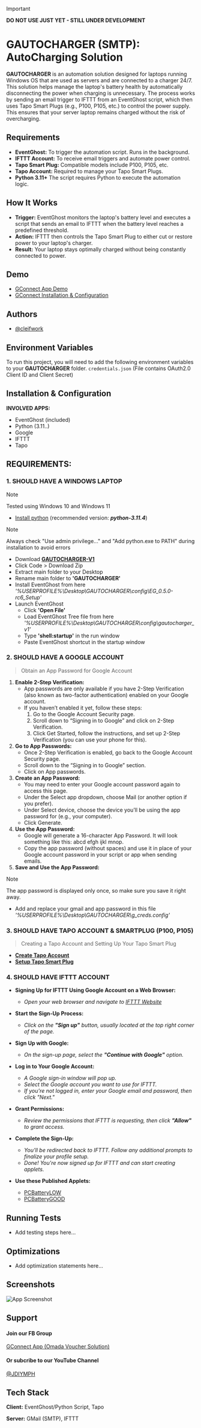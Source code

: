 
> [!IMPORTANT]
> **DO NOT USE JUST YET - STILL UNDER DEVELOPMENT** 


# GAUTOCHARGER (SMTP): AutoCharging Solution

**GAUTOCHARGER** is an automation solution designed for laptops running Windows OS that are used as servers and are connected to a charger 24/7. This solution helps manage the laptop's battery health by automatically disconnecting the power when charging is unnecessary. The process works by sending an email trigger to IFTTT from an EventGhost script, which then uses Tapo Smart Plugs (e.g., P100, P105, etc.) to control the power supply. This ensures that your server laptop remains charged without the risk of overcharging.

## **Requirements**
- **EventGhost:** To trigger the automation script. Runs in the background.
- **IFTTT Account:** To receive email triggers and automate power control.
- **Tapo Smart Plug:** Compatible models include P100, P105, etc.
- **Tapo Account:** Required to manage your Tapo Smart Plugs.
- **Python 3.11+** The script requires Python to execute the automation logic.

## **How It Works**
- **Trigger:** EventGhost monitors the laptop's battery level and executes a script that sends an email to IFTTT when the battery level reaches a predefined threshold.
- **Action:** IFTTT then controls the Tapo Smart Plug to either cut or restore power to your laptop's charger.
- **Result:** Your laptop stays optimally charged without being constantly connected to power.

## Demo

-   [GConnect App Demo](https://www.youtube.com/)
-   [GConnect Installation & Configuration](https://www.youtube.com/)


## Authors

- [@cleifwork](https://www.github.com/cleifwork)
## Environment Variables

To run this project, you will need to add the following environment variables to your **GAUTOCHARGER** folder.
`credentials.json` (File contains OAuth2.0 Client ID and Client Secret)

## Installation & Configuration

**INVOLVED APPS:**
- EventGhost (included)
- Python (3.11..)
- Google 
- IFTTT 
- Tapo 


## REQUIREMENTS:

### 1. SHOULD HAVE A WINDOWS LAPTOP
> [!NOTE] 
> Tested using Windows 10 and Windows 11

- [Install python](https://www.python.org/downloads/) (recommended version: _**python-3.11.4**_)
> [!NOTE] 
> Always check "Use admin privilege..." and "Add python.exe to PATH" during installation to avoid errors
  	
- Download **[GAUTOCHARGER-V1](https://github.com/cleifwork/GAUTOCHARGER/tree/GAUTOCHARGER-V1)**
- Click Code > Download Zip
- Extract main folder to your Desktop
- Rename main folder to **'GAUTOCHARGER'**
- Install EventGhost from here _'%USERPROFILE%\Desktop\GAUTOCHARGER\config\EG_0.5.0-rc6_Setup'_ 
- Launch EventGhost
	- Click **'Open File'**
	- Load EventGhost Tree file from here _'%USERPROFILE%\Desktop\GAUTOCHARGER\config\gautocharger_v1'_ 
	- Type **'shell:startup'** in the run window
	- Paste EventGhost shortcut in the startup window

### 2. SHOULD HAVE A GOOGLE ACCOUNT
> Obtain an App Password for Google Account
1. **Enable 2-Step Verification:**
	- App passwords are only available if you have 2-Step Verification (also known as two-factor authentication) enabled on your Google account.
	- If you haven’t enabled it yet, follow these steps:
		1. Go to the Google Account Security page.
		2. Scroll down to “Signing in to Google” and click on 2-Step Verification.
		3. Click Get Started, follow the instructions, and set up 2-Step Verification (you can use your phone for this).
2. **Go to App Passwords:**
	- Once 2-Step Verification is enabled, go back to the Google Account Security page.
	- Scroll down to the “Signing in to Google” section.
	- Click on App passwords.
3. **Create an App Password:**
	- You may need to enter your Google account password again to access this page.
	- Under the Select app dropdown, choose Mail (or another option if you prefer).
	- Under Select device, choose the device you’ll be using the app password for (e.g., your computer).
	- Click Generate.
4. **Use the App Password:**
	- Google will generate a 16-character App Password. It will look something like this: abcd efgh ijkl mnop.
	- Copy the app password (without spaces) and use it in place of your Google account password in your script or app when sending emails.
5. **Save and Use the App Password:**
> [!NOTE] 
> The app password is displayed only once, so make sure you save it right away.
- Add and replace your gmail and app password in this file _'%USERPROFILE%\Desktop\GAUTOCHARGER\g_creds.config'_


### 3. SHOULD HAVE TAPO ACCOUNT & SMARTPLUG (P100, P105)
> Creating a Tapo Account and Setting Up Your Tapo Smart Plug

- **[Create Tapo Account](https://www.youtube.com/watch?v=77Lt1sZykJg)**
- **[Setup Tapo Smart Plug](https://www.youtube.com/watch?v=Mbzdlxxn3cw)**

### 4. SHOULD HAVE IFTTT ACCOUNT
- **Signing Up for IFTTT Using Google Account on a Web Browser:**
	- _Open your web browser and navigate to [IFTTT Website](https://ifttt.com/explore)_

- **Start the Sign-Up Process:**
	- _Click on the **"Sign up"** button, usually located at the top right corner of the page._

- **Sign Up with Google:**
	- _On the sign-up page, select the **"Continue with Google"** option._

- **Log in to Your Google Account:**
	- _A Google sign-in window will pop up._
	- _Select the Google account you want to use for IFTTT._ 
	- _If you're not logged in, enter your Google email and password, then click "Next."_

- **Grant Permissions:**
	- _Review the permissions that IFTTT is requesting, then click **"Allow"** to grant access._

- **Complete the Sign-Up:**
	- _You’ll be redirected back to IFTTT. Follow any additional prompts to finalize your profile setup._
	- _Done! You're now signed up for IFTTT and can start creating applets._

- **Use these Published Applets:**
	- [PCBatteryLOW](https://ift.tt/XJS4DhE)
	- [PCBatteryGOOD](https://ift.tt/DkObnye)

## Running Tests
-   Add testing steps here...

## Optimizations
- Add optimization statements here...

## Screenshots
![App Screenshot](https://drive.google.com/uc?export=view&id=18M-28ac02I2GbAQpDuyhXgcNlsGsb8vU)

## Support

#### Join our FB Group
[GConnect App (Omada Voucher Solution)](https://www.facebook.com/groups/1776872022780742) 
  
#### Or subcribe to our YouTube Channel
[@JDIYMPH](https://www.youtube.com/channel/UC9O3ezuyjS7C6V7-ZAHCQrA)
## Tech Stack

**Client:** EventGhost/Python Script, Tapo

**Server:** GMail (SMTP), IFTTT 
